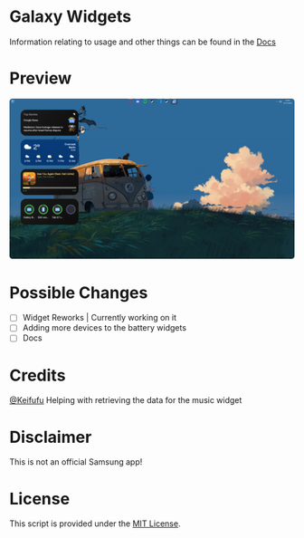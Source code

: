 # Galaxy Widgets
Information relating to usage and other things can be found in the [Docs](https://galaxy-widgets-docs.vercel.app)

# Preview

![Preview Image](https://raw.githubusercontent.com/oneui-widgets/oneui-desktop-widgets/main/images/Preview.png)

# Possible Changes

- [ ] Widget Reworks | Currently working on it
- [ ] Adding more devices to the battery widgets
- [ ] Docs

# Credits
[@Keifufu](https://github.com/keifufu) Helping with retrieving the data for the music widget

# Disclaimer
This is not an official Samsung app!

# License
This script is provided under the [MIT License](https://github.com/project-oneui/Galaxy-Widgets/blob/main/LICENSE).
